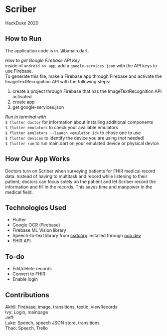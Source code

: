 # Scriber
HackDuke 2020

## How to Run
The application code is in .\lib\main.dart.  

*How to get Google Firebase API Key*  
inside of ```android >> app```, add a ```google-services.json``` with the API keys to use Firebase.  
To generate this file, make a Firebase app through Firebase and activate the ImageTextRecognition API with the following steps:  
1. create a project through Firebase that has the ImageTextRecognition API activated.  
2. create app
3. get google-services.json

*Run in terminal with*  
```$ flutter doctor``` for information about installing additional components  
```$ flutter emulators``` to check your available emulators  
```$ flutter emulators --launch <emulator id>``` to chose one to use  
```$ flutter devices``` to identify the device you are using (not needed)  
```$ flutter run``` to run main.dart on your emulated device or physical device 

## How Our App Works
Doctors turn on Scriber when surveying patients for FHIR medical record data. Instead of having to multitask and record while listening to their patient, doctors can focus solely on the patient and let Scriber record the information and fill in the records. This saves time and manpower in the medical field. 

## Technologies Used
- Flutter
- Google OCR (Firebase)
- Firebase ML Vision library
- Speech-to-text library from [csdcorp](https://pub.dev/packages/speech_to_text) installed through [pub.dev](https://flutter.dev/docs/development/packages-and-plugins/using-packages)
- FHIR API

## To-do
- Edit/delete records
- Convert to FHIR
- Enable login

## Contributions
Akhil: Firebase, image, transitions, textio, viewRecords  
Ivy: Login, mainpage  
Jeff:   
Luke: Speech, speech JSON store, transitions  
Thao: Speech, Trello  
